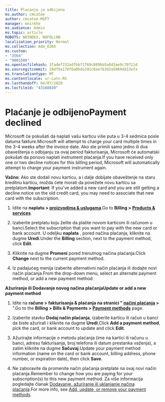 ```yaml
---
title: Plaćanje je odbijeno
ms.author: cmcatee
author: cmcatee-MSFT
manager: mnirkhe
ms.audience: Admin
ms.topic: article
ROBOTS: NOINDEX, NOFOLLOW
localization_priority: Normal
ms.collection: Adm_O365
ms.custom:
- "3564"
- "9001506"
ms.openlocfilehash: 3fadef232adfbb71769c089bb5a0d3ae9c70711d
ms.sourcegitcommit: 18df9a170f6a0bda191c0ae763d2a5069dd22efa
ms.translationtype: MT
ms.contentlocale: sr-Latn-RS
ms.lasthandoff: 04/07/2020
ms.locfileid: "43160830"
---
```

# <a name="payment-declined"></a><span data-ttu-id="b4fcf-102">Plaćanje je odbijeno</span><span class="sxs-lookup"><span data-stu-id="b4fcf-102">Payment declined</span></span>

<span data-ttu-id="b4fcf-103">Microsoft će pokušati da naplati vašu karticu više puta u 3-4 sedmica posle datuma fakture.</span><span class="sxs-lookup"><span data-stu-id="b4fcf-103">Microsoft will attempt to charge your card multiple times in the 3-4 weeks after the invoice date.</span></span>  <span data-ttu-id="b4fcf-104">Ako ste primili samo jedno ili dva obaveštenja o odbijanju za ovaj period fakturisanja, Microsoft će automatski pokušati da ponovo naplati instrument plaćanja.</span><span class="sxs-lookup"><span data-stu-id="b4fcf-104">If you have received only one or two decline notices for this billing period, Microsoft will automatically attempt to charge your payment instrument again.</span></span>  

<span data-ttu-id="b4fcf-105">**Važno**: Ako ste dodali novu karticu, a i dalje dobijate obaveštenje na staru kreditnu karticu, možda ćete morati da povežete novu karticu sa pretplatom.</span><span class="sxs-lookup"><span data-stu-id="b4fcf-105">**Important**: If you've added a new card and you are still getting a decline notice on the old credit card, you may need to associate that new card with the subscription.</span></span>

1. <span data-ttu-id="b4fcf-106">Idite na **naplatu > [proizvodima & uslugama](https://go.microsoft.com/fwlink/p/?linkid=842054)**.</span><span class="sxs-lookup"><span data-stu-id="b4fcf-106">Go to **Billing > [Products & services](https://go.microsoft.com/fwlink/p/?linkid=842054)**.</span></span>

2. <span data-ttu-id="b4fcf-107">Izaberite pretplatu koju želite da platite novom karticom ili računom u banci.</span><span class="sxs-lookup"><span data-stu-id="b4fcf-107">Select the subscription that you want to pay with the new card or bank account.</span></span> <span data-ttu-id="b4fcf-108">U odeljku **naplata** , pored načina plaćanja, kliknite na dugme **Uredi**.</span><span class="sxs-lookup"><span data-stu-id="b4fcf-108">Under the **Billing** section, next to the payment method, click **Edit**.</span></span>

3. <span data-ttu-id="b4fcf-109">Kliknite na dugme **Promeni** pored trenutnog načina plaćanja.</span><span class="sxs-lookup"><span data-stu-id="b4fcf-109">Click **Change** next to the current payment method.</span></span>

4. <span data-ttu-id="b4fcf-110">Iz padajućeg menija izaberite alternativni način plaćanja ili dodajte novi način plaćanja.</span><span class="sxs-lookup"><span data-stu-id="b4fcf-110">From the drop-down menu, select an alternate payment method, or add a new payment method.</span></span>

<span data-ttu-id="b4fcf-111">**Ažuriranje ili Dodavanje novog načina plaćanja**</span><span class="sxs-lookup"><span data-stu-id="b4fcf-111">**Update or add a new payment method**</span></span>

1. <span data-ttu-id="b4fcf-112">Idite na **račune > fakturisanja & plaćanja na stranici " [načini plaćanja](https://go.microsoft.com/fwlink/p/?linkid=2018806) >** ".</span><span class="sxs-lookup"><span data-stu-id="b4fcf-112">Go to the **Billing > Bills & Payments > [Payment methods](https://go.microsoft.com/fwlink/p/?linkid=2018806)** page.</span></span>

2. <span data-ttu-id="b4fcf-113">Izaberite stavku **Dodaj način plaćanja**, izaberite karticu ili račun u banci da biste ažurirali i kliknite na dugme **Uredi**.</span><span class="sxs-lookup"><span data-stu-id="b4fcf-113">Click **Add a payment method**, pick the card, or bank account to update and click **Edit**.</span></span>

3. <span data-ttu-id="b4fcf-114">Ažurirajte informacije o metodu plaćanja (ime na kartici ili računu u banci, adresu fakturisanja, broj telefona ili datum prestanka važenja), a zatim kliknite na dugme **Sačuvaj**.</span><span class="sxs-lookup"><span data-stu-id="b4fcf-114">Update your payment method information (name on the card or bank account, billing address, phone number, or expiration date), then click **Save**.</span></span>

4. <span data-ttu-id="b4fcf-115">Ne zaboravite da promenite način plaćanja pretplate na ovaj novi način plaćanja.</span><span class="sxs-lookup"><span data-stu-id="b4fcf-115">Remember to change how you are paying for your subscription(s) to this new payment method.</span></span> <span data-ttu-id="b4fcf-116">Za više informacija pogledajte članak [Dodavanje, ažuriranje ili uklanjanje načina plaćanja](https://go.microsoft.com/fwlink/?linkid=2118133).</span><span class="sxs-lookup"><span data-stu-id="b4fcf-116">For more info, see [Add, update, or remove your payment methods](https://go.microsoft.com/fwlink/?linkid=2118133).</span></span> 
